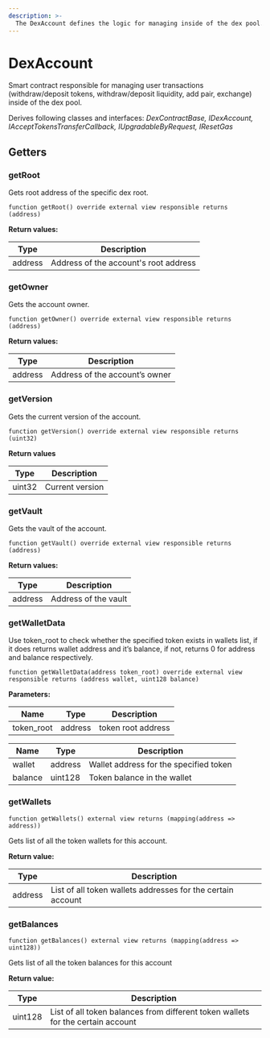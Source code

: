 ```yaml
---
description: >-
  The DexAccount defines the logic for managing inside of the dex pool.
---
```


# DexAccount

Smart contract responsible for managing user transactions (withdraw/deposit tokens, withdraw/deposit liquidity, add pair, exchange) inside of the dex pool. 

Derives following classes and interfaces: *DexContractBase, IDexAccount, IAcceptTokensTransferCallback, IUpgradableByRequest, IResetGas*

## Getters

### getRoot

Gets root address of the specific dex root.

```
function getRoot() override external view responsible returns (address)
```
**Return values:**

| Type    | Description                           |
|---------|---------------------------------------|
| address | Address of the account's root address |

### getOwner

Gets the account owner.

```
function getOwner() override external view responsible returns (address) 
```

**Return values:**

| Type    | Description                   |
|---------|-------------------------------|
| address | Address of the account’s owner|

### getVersion

Gets the current version of the account.

```
function getVersion() override external view responsible returns (uint32)
```

**Return values**

| Type    | Description     |
|---------|-----------------|
| uint32  | Current version |

### getVault

Gets the vault of the account.

```
function getVault() override external view responsible returns (address)
```

**Return values:**

| Type    | Description           |
|---------|-----------------------|
| address | Address of the vault  |

### getWalletData 

Use token_root to check whether the specified token exists in wallets list, if it does returns wallet address and it’s balance, if not, returns 0 for address and balance respectively.

```
function getWalletData(address token_root) override external view responsible returns (address wallet, uint128 balance)
```

**Parameters:**

| Name       | Type    | Description        |
|------------|---------|--------------------|
| token_root | address | token root address |

| Name    | Type    | Description                             |
|---------|---------|-----------------------------------------|
| wallet  | address | Wallet address for the specified token  |
| balance | uint128 | Token balance in the wallet             |


### getWallets

```
function getWallets() external view returns (mapping(address => address))
```

Gets list of all the token wallets for this account.

**Return value:**

| Type    | Description                                                 |
|---------|-------------------------------------------------------------|
| address | List of all token wallets addresses for the certain account |

### getBalances

```
function getBalances() external view returns (mapping(address => uint128))
```

Gets list of all the token balances for this account

**Return value:**

| Type    | Description                                                                     |
|---------|---------------------------------------------------------------------------------|
| uint128 | List of all token balances from different token wallets for the certain account |
